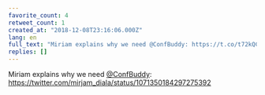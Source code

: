 ```yaml
---
favorite_count: 4
retweet_count: 1
created_at: "2018-12-08T23:16:06.000Z"
lang: en
full_text: "Miriam explains why we need @ConfBuddy: https://t.co/t72kQCgO8K"
replies: []
---
```


Miriam explains why we need [@ConfBuddy](https://twitter.com/ConfBuddy):
<https://twitter.com/mirjam_diala/status/1071350184297275392>
